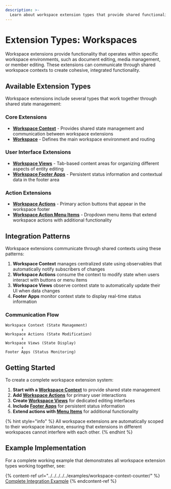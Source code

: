 ```yaml
---
description: >-
  Learn about workspace extension types that provide shared functionality and communication within workspace environments.
---
```


# Extension Types: Workspaces

Workspace extensions provide functionality that operates within specific workspace environments, such as document editing, media management, or member editing. These extensions can communicate through shared workspace contexts to create cohesive, integrated functionality.

## Available Extension Types

Workspace extensions include several types that work together through shared state management:

### Core Extensions
- **[Workspace Context](workspace-context.md)** - Provides shared state management and communication between workspace extensions
- **[Workspace](workspace.md)** - Defines the main workspace environment and routing

### User Interface Extensions  
- **[Workspace Views](workspace-views.md)** - Tab-based content areas for organizing different aspects of entity editing
- **[Workspace Footer Apps](workspace-footer-app.md)** - Persistent status information and contextual data in the footer area

### Action Extensions
- **[Workspace Actions](workspace-editor-actions.md)** - Primary action buttons that appear in the workspace footer
- **[Workspace Action Menu Items](workspace-action-menu-item.md)** - Dropdown menu items that extend workspace actions with additional functionality

## Integration Patterns

Workspace extensions communicate through shared contexts using these patterns:

1. **Workspace Context** manages centralized state using observables that automatically notify subscribers of changes
2. **Workspace Actions** consume the context to modify state when users interact with buttons or menu items
3. **Workspace Views** observe context state to automatically update their UI when data changes  
4. **Footer Apps** monitor context state to display real-time status information

### Communication Flow

```
Workspace Context (State Management)
       ↕️
Workspace Actions (State Modification) 
       ↕️
Workspace Views (State Display)
       ↕️  
Footer Apps (Status Monitoring)
```

## Getting Started

To create a complete workspace extension system:

1. **Start with a [Workspace Context](workspace-context.md)** to provide shared state management
2. **Add [Workspace Actions](workspace-editor-actions.md)** for primary user interactions
3. **Create [Workspace Views](workspace-views.md)** for dedicated editing interfaces
4. **Include [Footer Apps](workspace-footer-app.md)** for persistent status information
5. **Extend actions with [Menu Items](workspace-action-menu-item.md)** for additional functionality

{% hint style="info" %}
All workspace extensions are automatically scoped to their workspace instance, ensuring that extensions in different workspaces cannot interfere with each other.
{% endhint %}

## Example Implementation

For a complete working example that demonstrates all workspace extension types working together, see:

{% content-ref url="../../../../../examples/workspace-context-counter/" %}
[Complete Integration Example](../../../../../examples/workspace-context-counter/)
{% endcontent-ref %}